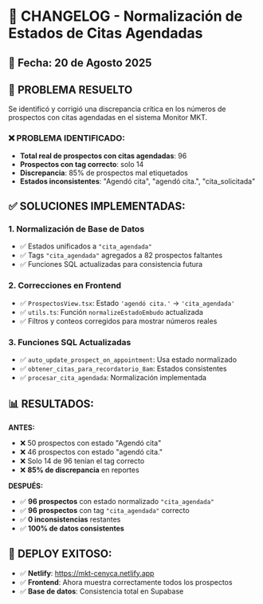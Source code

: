 # 🔧 CHANGELOG - Normalización de Estados de Citas Agendadas

## 📅 Fecha: 20 de Agosto 2025

## 🎯 PROBLEMA RESUELTO
Se identificó y corrigió una discrepancia crítica en los números de prospectos con citas agendadas en el sistema Monitor MKT.

### ❌ PROBLEMA IDENTIFICADO:
- **Total real de prospectos con citas agendadas**: 96
- **Prospectos con tag correcto**: solo 14
- **Discrepancia**: 85% de prospectos mal etiquetados
- **Estados inconsistentes**: "Agendó cita", "agendó cita.", "cita_solicitada"

## ✅ SOLUCIONES IMPLEMENTADAS:

### 1. **Normalización de Base de Datos**
- ✅ Estados unificados a `"cita_agendada"`
- ✅ Tags `"cita_agendada"` agregados a 82 prospectos faltantes
- ✅ Funciones SQL actualizadas para consistencia futura

### 2. **Correcciones en Frontend**
- ✅ `ProspectosView.tsx`: Estado `'agendó cita.'` → `'cita_agendada'`
- ✅ `utils.ts`: Función `normalizeEstadoEmbudo` actualizada
- ✅ Filtros y conteos corregidos para mostrar números reales

### 3. **Funciones SQL Actualizadas**
- ✅ `auto_update_prospect_on_appointment`: Usa estado normalizado
- ✅ `obtener_citas_para_recordatorio_8am`: Estados consistentes
- ✅ `procesar_cita_agendada`: Normalización implementada

## 📊 RESULTADOS:

**ANTES:**
- ❌ 50 prospectos con estado "Agendó cita" 
- ❌ 46 prospectos con estado "agendó cita."
- ❌ Solo 14 de 96 tenían el tag correcto
- ❌ **85% de discrepancia** en reportes

**DESPUÉS:**
- ✅ **96 prospectos** con estado normalizado `"cita_agendada"`
- ✅ **96 prospectos** con tag `"cita_agendada"` correcto
- ✅ **0 inconsistencias** restantes
- ✅ **100% de datos consistentes**

## 🚀 DEPLOY EXITOSO:
- ✅ **Netlify**: https://mkt-cenyca.netlify.app
- ✅ **Frontend**: Ahora muestra correctamente todos los prospectos
- ✅ **Base de datos**: Consistencia total en Supabase